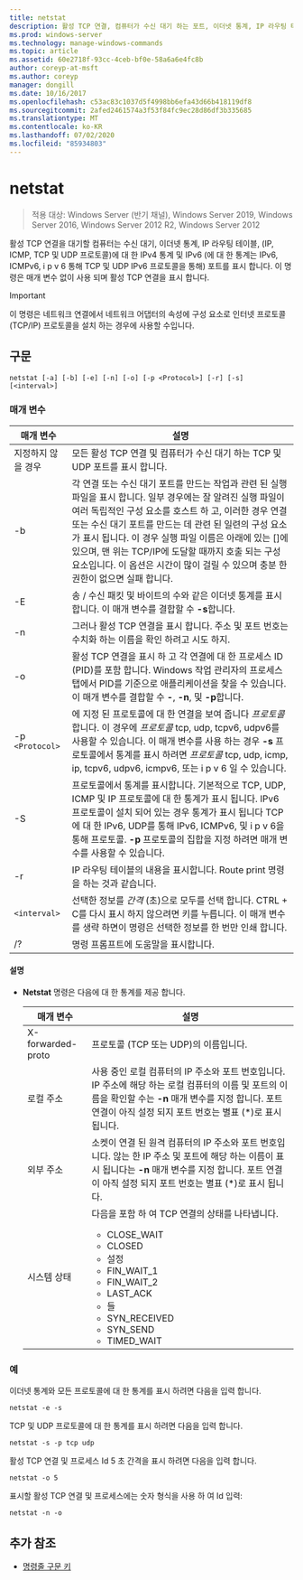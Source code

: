 ```yaml
---
title: netstat
description: 활성 TCP 연결, 컴퓨터가 수신 대기 하는 포트, 이더넷 통계, IP 라우팅 테이블, IPv4 통계 및 IPv6 통계를 표시 하는 netstat 명령에 대 한 참조 문서입니다.
ms.prod: windows-server
ms.technology: manage-windows-commands
ms.topic: article
ms.assetid: 60e2718f-93cc-4ceb-bf0e-58a6a6e4fc8b
author: coreyp-at-msft
ms.author: coreyp
manager: dongill
ms.date: 10/16/2017
ms.openlocfilehash: c53ac83c1037d5f4998bb6efa43d66b418119df8
ms.sourcegitcommit: 2afed2461574a3f53f84fc9ec28d86df3b335685
ms.translationtype: MT
ms.contentlocale: ko-KR
ms.lasthandoff: 07/02/2020
ms.locfileid: "85934803"
---
```

# <a name="netstat"></a>netstat

> 적용 대상: Windows Server (반기 채널), Windows Server 2019, Windows Server 2016, Windows Server 2012 R2, Windows Server 2012

활성 TCP 연결을 대기할 컴퓨터는 수신 대기, 이더넷 통계, IP 라우팅 테이블, (IP, ICMP, TCP 및 UDP 프로토콜)에 대 한 IPv4 통계 및 IPv6 (에 대 한 통계는 IPv6, ICMPv6, i p v 6 통해 TCP 및 UDP IPv6 프로토콜을 통해) 포트를 표시 합니다. 이 명령은 매개 변수 없이 사용 되며 활성 TCP 연결을 표시 합니다.

> [!IMPORTANT]
> 이 명령은 네트워크 연결에서 네트워크 어댑터의 속성에 구성 요소로 인터넷 프로토콜 (TCP/IP) 프로토콜을 설치 하는 경우에 사용할 수입니다.

## <a name="syntax"></a>구문

```
netstat [-a] [-b] [-e] [-n] [-o] [-p <Protocol>] [-r] [-s] [<interval>]
```

### <a name="parameters"></a>매개 변수

| 매개 변수 | 설명 |
| --------- | ----------- |
| 지정하지 않을 경우 | 모든 활성 TCP 연결 및 컴퓨터가 수신 대기 하는 TCP 및 UDP 포트를 표시 합니다. |
| -b | 각 연결 또는 수신 대기 포트를 만드는 작업과 관련 된 실행 파일을 표시 합니다. 일부 경우에는 잘 알려진 실행 파일이 여러 독립적인 구성 요소를 호스트 하 고, 이러한 경우 연결 또는 수신 대기 포트를 만드는 데 관련 된 일련의 구성 요소가 표시 됩니다. 이 경우 실행 파일 이름은 아래에 있는 []에 있으며, 맨 위는 TCP/IP에 도달할 때까지 호출 되는 구성 요소입니다. 이 옵션은 시간이 많이 걸릴 수 있으며 충분 한 권한이 없으면 실패 합니다.
| -E | 송 / 수신 패킷 및 바이트의 수와 같은 이더넷 통계를 표시 합니다. 이 매개 변수를 결합할 수 **-s**합니다. |
| -n | 그러나 활성 TCP 연결을 표시 합니다. 주소 및 포트 번호는 수치화 하는 이름을 확인 하려고 시도 하지. |
| -o | 활성 TCP 연결을 표시 하 고 각 연결에 대 한 프로세스 ID (PID)를 포함 합니다. Windows 작업 관리자의 프로세스 탭에서 PID를 기준으로 애플리케이션을 찾을 수 있습니다. 이 매개 변수를 결합할 수 **-**, **-n**, 및 **-p**합니다. |
| -p `<Protocol>` | 에 지정 된 프로토콜에 대 한 연결을 보여 줍니다 *프로토콜*합니다. 이 경우에 *프로토콜* tcp, udp, tcpv6, udpv6를 사용할 수 있습니다. 이 매개 변수를 사용 하는 경우 **-s** 프로토콜에서 통계를 표시 하려면 *프로토콜* tcp, udp, icmp, ip, tcpv6, udpv6, icmpv6, 또는 i p v 6 일 수 있습니다. |
| -S | 프로토콜에서 통계를 표시합니다. 기본적으로 TCP, UDP, ICMP 및 IP 프로토콜에 대 한 통계가 표시 됩니다. IPv6 프로토콜이 설치 되어 있는 경우 통계가 표시 됩니다 TCP에 대 한 IPv6, UDP를 통해 IPv6, ICMPv6, 및 i p v 6을 통해 프로토콜. **-p** 프로토콜의 집합을 지정 하려면 매개 변수를 사용할 수 있습니다. |
| -r | IP 라우팅 테이블의 내용을 표시합니다. Route print 명령을 하는 것과 같습니다. |
| `<interval>` | 선택한 정보를 *간격* (초)으로 모두를 선택 합니다. CTRL + C를 다시 표시 하지 않으려면 키를 누릅니다. 이 매개 변수를 생략 하면이 명령은 선택한 정보를 한 번만 인쇄 합니다. |
| /? | 명령 프롬프트에 도움말을 표시합니다. |

#### <a name="remarks"></a>설명

- **Netstat** 명령은 다음에 대 한 통계를 제공 합니다.

    | 매개 변수 | 설명 |
    | --------- | ----------- |
    | X-forwarded-proto | 프로토콜 (TCP 또는 UDP)의 이름입니다. |
    | 로컬 주소 | 사용 중인 로컬 컴퓨터의 IP 주소와 포트 번호입니다. IP 주소에 해당 하는 로컬 컴퓨터의 이름 및 포트의 이름을 확인할 수는 **-n** 매개 변수를 지정 합니다. 포트 연결이 아직 설정 되지 포트 번호는 별표 (*)로 표시 됩니다. |
    | 외부 주소 | 소켓이 연결 된 원격 컴퓨터의 IP 주소와 포트 번호입니다. 않는 한 IP 주소 및 포트에 해당 하는 이름이 표시 됩니다는 **-n** 매개 변수를 지정 합니다. 포트 연결이 아직 설정 되지 포트 번호는 별표 (*)로 표시 됩니다. |
    | 시스템 상태 | 다음을 포함 하 여 TCP 연결의 상태를 나타냅니다.<ul><li>CLOSE_WAIT</li><li>CLOSED</li><li>설정</li><li>FIN_WAIT_1</li><li>FIN_WAIT_2</li><li>LAST_ACK</li><li>들</li><li>SYN_RECEIVED</li><li>SYN_SEND</li><li>TIMED_WAIT</li></ul> |

### <a name="examples"></a>예

이더넷 통계와 모든 프로토콜에 대 한 통계를 표시 하려면 다음을 입력 합니다.

```
netstat -e -s
```

TCP 및 UDP 프로토콜에 대 한 통계를 표시 하려면 다음을 입력 합니다.

```
netstat -s -p tcp udp
```

활성 TCP 연결 및 프로세스 Id 5 초 간격을 표시 하려면 다음을 입력 합니다.

```
netstat -o 5
```

표시할 활성 TCP 연결 및 프로세스에는 숫자 형식을 사용 하 여 Id 입력:

```
netstat -n -o
```

## <a name="additional-references"></a>추가 참조

- [명령줄 구문 키](command-line-syntax-key.md)
